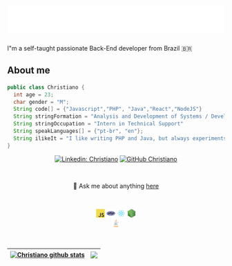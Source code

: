 <h1>
  <img src="name.svg" alt="Christiano Bourguignon">
</h1>

<marquue>

I"m a self-taught passionate Back-End developer from Brazil 🇧🇷

## About me

```java
public class Christiano {
  int age = 23;
  char gender = "M";
  String code[] = {"Javascript","PHP", "Java","React","NodeJS"}
  String stringFormation = "Analysis and Development of Systems / Developer Back-end"
  String stringOccupation = "Intern in Technical Support"
  String speakLanguages[] = {"pt-br", "en"};
  String ilikeIt = "I like writing PHP and Java, but always experiments other languages / Gosto de codar PHP e Java, mas sempre experimentando outras linguagues."
}
```
<div align="center">


[![Linkedin: Christiano](https://img.shields.io/badge/Linkedin-christianoBourguignon-blue?style=flat-square&logo=Linkedin&logoColor=white&link=https://www.linkedin.com/in/christianobourguignon/)](https://www.linkedin.com/in/christianobourguignon/)
[![GitHub Christiano](https://img.shields.io/github/followers/christianobourguignon?label=Seguidores&style=social)](https://github.com/christianoBourguignon)

<br>

💬 Ask me about anything [here](https://github.com/christianobourguignon/christianobourguignon/issues)

<br>

<code><img height="20" alt="Javascript" src="https://raw.githubusercontent.com/github/explore/80688e429a7d4ef2fca1e82350fe8e3517d3494d/topics/javascript/javascript.png"></code>
<code><img height="20" alt="PHP" src="https://raw.githubusercontent.com/github/explore/80688e429a7d4ef2fca1e82350fe8e3517d3494d/topics/php/php.png"></code>
<code><img height="20" alt="React" src="https://raw.githubusercontent.com/github/explore/80688e429a7d4ef2fca1e82350fe8e3517d3494d/topics/react/react.png"></code>
<code><img height="20" alt="NodeJS" src="https://raw.githubusercontent.com/github/explore/80688e429a7d4ef2fca1e82350fe8e3517d3494d/topics/nodejs/nodejs.png"></code>  
<code><img height="20" alt="Java" src="https://raw.githubusercontent.com/github/explore/80688e429a7d4ef2fca1e82350fe8e3517d3494d/topics/java/java.png"></code>  
</div>
<br>

| <a href="https://github.com/christianobourguignon/"><img align="center" src="https://github-readme-stats.vercel.app/api?username=christianobourguignon&show_icons=true&include_all_commits=true&theme=aura_dark&hide_border=true&locale=en" alt="Christiano github stats" /></a> | <a href="https://github.com/christianobourguignon/"><img align="center" src="https://github-readme-stats.vercel.app/api/top-langs/?username=christianobourguignon&layout=donut&theme=aura_dark&hide_border=true" /></a> |
| ------------- | ------------- |
